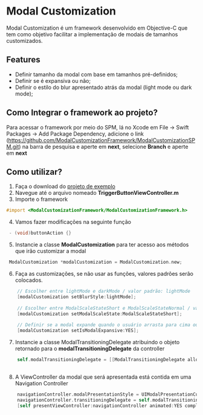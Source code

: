 # Modal Customization

Modal Customization é um framework desenvolvido em Objective-C que tem como objetivo facilitar a implementação de modais de tamanhos customizados. 

## Features
- Definir tamanho da modal com base em tamanhos pré-definidos;
- Definir se é expansiva ou não; 
- Definir o estilo do blur apresentado atrás da modal (light mode ou dark mode);


## Como Integrar o framework ao projeto?

Para acessar o framework por meio do SPM, lá no Xcode em File -> Swift Packages -> Add Package Dependency,
adicione o link (https://github.com/ModalCustomizationFramework/ModalCustomizationSPM.git) na barra de pesquisa e aperte em **next**,
selecione **Branch** e aperte em **next**

## Como utilizar?

1. Faça o download do [projeto de exemplo](https://github.com/ModalCustomizationFramework/Example)
2. Navegue até o arquivo nomeado **TriggerButtonViewController.m**
3. Importe o framework
~~~objective-c
#import <ModalCustomizationFramework/ModalCustomizationFramework.h>
~~~
4. Vamos fazer modificações na seguinte função 
~~~objective-c
 - (void)buttonAction {}
~~~
5. Instancie a classe **ModalCustomization** para ter acesso aos métodos que irão customizar a modal
~~~objective-c
 ModalCustomization *modalCustomization = ModalCustomization.new;
~~~

6. Faça as customizações, se não usar as funções, valores padrões serão colocados. 
~~~objective-c
    // Escolher entre lightMode e darkMode / valor padrão: lightMode
    [modalCustomization setBlurStyle:lightMode];
    
    // Escolher entre ModalScaleStateShort e ModalScaleStateNormal / valor padrão : ModalScaleStateNormal
    [modalCustomization setModalScaleState:ModalScaleStateShort];
    
    // Definir se a modal expande quando o usuário arrasta para cima ou se permanece com a mesma altura / valor padrão : NO
    [modalCustomization setIsModalExpansive:YES];
~~~
7. Instancie a classe ModalTransitioningDelegate atribuindo o objeto retornado para o **modalTransitioningDelegate** da controller
~~~objective-c
    self.modalTransitioningDelegate = [[ModalTransitioningDelegate alloc] initWithViewController:self
                                                                          presentingViewController: navigationController];
~~~

8. A ViewController da modal que será apresentada está contida em uma Navigation Controller
~~~objective-c
    navigationController.modalPresentationStyle = UIModalPresentationCustom;
    navigationController.transitioningDelegate = self.modalTransitioningDelegate;
    [self presentViewController:navigationController animated:YES completion:nil];
~~~

    
    
